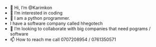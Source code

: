 - 👋 Hi, I’m @Karimkon
- 👀 I’m interested in coding
- 🌱 I am a python programmer.
- I have a software company called hhegotech
- 💞️ I’m looking to collaborate with big companies that need pograms / software
- 📫 How to reach me call 0707208954 / 0761350571

<!---
Karimkon/Karimkon is a ✨ special ✨ repository because its `README.md` (this file) appears on your GitHub profile.
You can click the Preview link to take a look at your changes.
--->
